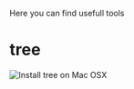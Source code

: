 Here you can find usefull tools



# tree

![Install tree on Mac OSX](http://macappstore.org/tree/)





